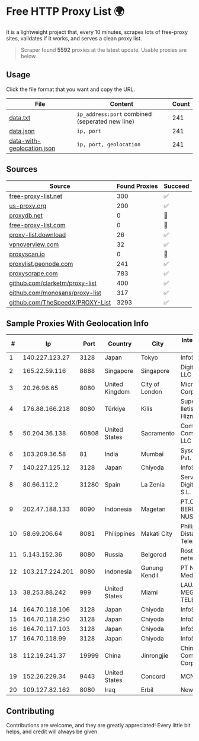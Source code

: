 
# Free HTTP Proxy List 🌍

It is a lightweight project that, every 10 minutes, scrapes lots of free-proxy sites, validates if it works, and serves a clean proxy list.


> Scraper found **5592** proxies at the latest update. Usable proxies are below.

## Usage

Click the file format that you want and copy the URL.


|File|Content|Count|
|----|-------|-----|
|[data.txt](https://raw.githubusercontent.com/themiralay/Proxy-List-World/master/data.txt)|`ip_address:port` combined (seperated new line)|241|
|[data.json](https://raw.githubusercontent.com/themiralay/Proxy-List-World/master/data.json)|`ip, port`|241|
|[data-with-geolocation.json](https://raw.githubusercontent.com/themiralay/Proxy-List-World/master/data-with-geolocation.json)|`ip, port, geolocation`|241|

## Sources

|Source|Found Proxies|Succeed|
|------|-------------|-------|
|[free-proxy-list.net](https://free-proxy-list.net)|300|✅|
|[us-proxy.org](https://www.us-proxy.org)|200|✅|
|[proxydb.net](http://proxydb.net)|0|🚫|
|[free-proxy-list.com](https://free-proxy-list.com/?page=&port=&type%5B%5D=http&type%5B%5D=https&up_time=0&search=Search)|0|🚫|
|[proxy-list.download](https://www.proxy-list.download/HTTP)|26|✅|
|[vpnoverview.com](https://vpnoverview.com/privacy/anonymous-browsing/free-proxy-servers)|32|✅|
|[proxyscan.io](https://www.proxyscan.io)|0|🚫|
|[proxylist.geonode.com](https://proxylist.geonode.com/api/proxy-list?limit=300&page=1&sort_by=lastChecked&sort_type=desc&protocols=http,https)|241|✅|
|[proxyscrape.com](https://api.proxyscrape.com/v2/?request=displayproxies&protocol=http&timeout=10000&country=all&ssl=all&anonymity=all)|783|✅|
|[github.com/clarketm/proxy-list](https://raw.githubusercontent.com/clarketm/proxy-list/master/proxy-list-raw.txt)|400|✅|
|[github.com/monosans/proxy-list](https://raw.githubusercontent.com/monosans/proxy-list/main/proxies/http.txt)|317|✅|
|[github.com/TheSpeedX/PROXY-List](https://raw.githubusercontent.com/TheSpeedX/PROXY-List/master/http.txt)|3293|✅|


## Sample Proxies With Geolocation Info

|#|Ip|Port|Country|City|Internet Service Provider|
|-|--|----|-------|----|-------------------------|
|1|140.227.123.27|3128|Japan|Tokyo|InfoSphere|
|2|165.22.59.116|8888|Singapore|Singapore|DigitalOcean, LLC|
|3|20.26.96.65|8080|United Kingdom|City of London|Microsoft Corporation|
|4|176.88.166.218|8080|Türkiye|Kilis|Superonline Iletisim Hizmetleri A.S.|
|5|50.204.36.138|60808|United States|Sacramento|Comcast Cable Communications, LLC|
|6|103.209.36.58|81|India|Mumbai|Syscon Infoway Pvt. Ltd.|
|7|140.227.125.12|3128|Japan|Chiyoda|InfoSphere|
|8|80.66.112.2|31280|Spain|La Zenia|Servicios Digitales Codinet S.L.|
|9|202.47.188.133|8090|Indonesia|Magetan|PT.CITRA BERDIKARI NUSANTARA|
|10|58.69.206.64|8081|Philippines|Makati City|Philippine Long Distance Telephone Co.|
|11|5.143.152.36|8080|Russia|Belgorod|Rostelecom networks|
|12|103.217.224.201|8080|Indonesia|Gunung Kendil|PT Nesta Indo Media|
|13|38.253.88.242|999|United States|Miami|LAUAM MEGARED TELECOM, S.R.L.|
|14|164.70.118.106|3128|Japan|Chiyoda|InfoSphere|
|15|164.70.118.250|3128|Japan|Chiyoda|InfoSphere|
|16|164.70.117.103|3128|Japan|Chiyoda|InfoSphere|
|17|164.70.118.99|3128|Japan|Chiyoda|InfoSphere|
|18|112.19.241.37|19999|China|Jinrongjie|China Mobile Communications Corporation|
|19|152.26.229.34|9443|United States|Concord|MCNC|
|20|109.127.82.162|8080|Iraq|Erbil|Newroz Telecom|



## Contributing

Contributions are welcome, and they are greatly appreciated! Every
little bit helps, and credit will always be given.

